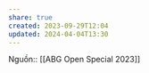 ```yaml
---
share: true
created: 2023-09-29T12:04
updated: 2024-04-04T13:30
---
```

Nguồn:: [[ABG Open Special 2023]]
